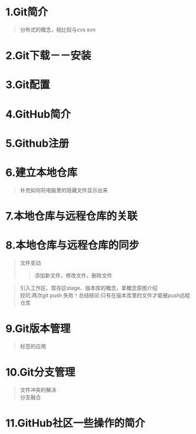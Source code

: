 1.Git简介
============
>分布式的概念，相比较与cvs svn

2.Git下载－－安装
=============
3.Git配置
===============
4.GitHub简介
==============
5.Github注册
==============
6.建立本地仓库
==============
>补充如何将电脑里的隐藏文件显示出来

7.本地仓库与远程仓库的关联
============================
8.本地仓库与远程仓库的同步  
=============================
>文件变动  
>>添加新文件，修改文件，删除文件

>引入工作区、暂存区stage、版本库的概念，拿概念原图介绍  
挖坑:两次git push 失败！总结结论:只有在版本库里的文件才能被push远程仓库

9.Git版本管理  
================
>标签的应用

10.Git分支管理  
=================
>文件冲突的解决  
>分支融合

11.GitHub社区一些操作的简介
=============================
